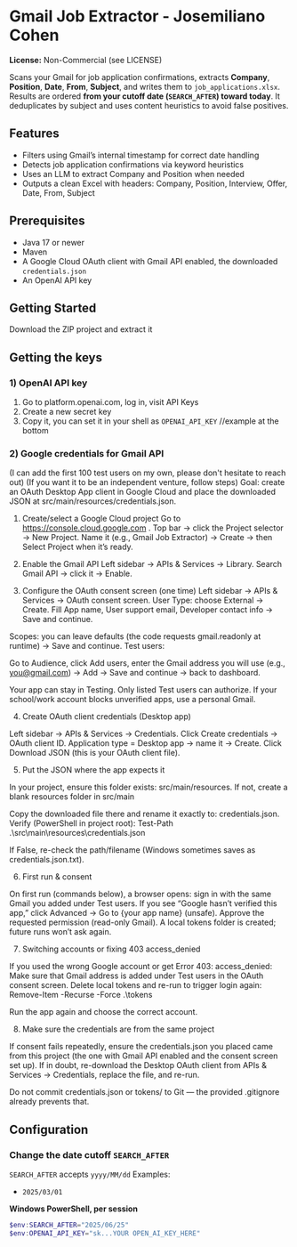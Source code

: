 # Gmail Job Extractor - Josemiliano Cohen

**License:** Non-Commercial (see LICENSE)

Scans your Gmail for job application confirmations, extracts **Company**, **Position**, **Date**, **From**, **Subject**, and writes them to `job_applications.xlsx`. Results are ordered **from your cutoff date (`SEARCH_AFTER`) toward today**. It deduplicates by subject and uses content heuristics to avoid false positives.

## Features
- Filters using Gmail’s internal timestamp for correct date handling
- Detects job application confirmations via keyword heuristics
- Uses an LLM to extract Company and Position when needed
- Outputs a clean Excel with headers: Company, Position, Interview, Offer, Date, From, Subject

## Prerequisites
- Java 17 or newer
- Maven
- A Google Cloud OAuth client with Gmail API enabled, the downloaded `credentials.json`
- An OpenAI API key

## Getting Started
Download the ZIP project and extract it

## Getting the keys

### 1) OpenAI API key
1. Go to platform.openai.com, log in, visit API Keys
2. Create a new secret key
3. Copy it, you can set it in your shell as `OPENAI_API_KEY` //example at the bottom

### 2) Google credentials for Gmail API
(I can add the first 100 test users on my own, please don't hesitate to reach out)
(If you want it to be an independent venture, follow steps)
Goal: create an OAuth Desktop App client in Google Cloud and place the downloaded JSON at src/main/resources/credentials.json.

1. Create/select a Google Cloud project
Go to https://console.cloud.google.com
.
Top bar → click the Project selector → New Project.
Name it (e.g., Gmail Job Extractor) → Create → then Select Project when it’s ready.

2. Enable the Gmail API
Left sidebar → APIs & Services → Library.
Search Gmail API → click it → Enable.

3. Configure the OAuth consent screen (one time)
Left sidebar → APIs & Services → OAuth consent screen.
User Type: choose External → Create.
Fill App name, User support email, Developer contact info → Save and continue.

Scopes: you can leave defaults (the code requests gmail.readonly at runtime) → Save and continue.
Test users:

Go to Audience, click Add users, enter the Gmail address you will use (e.g., you@gmail.com) → Add → Save and continue → back to dashboard.

Your app can stay in Testing. Only listed Test users can authorize.
If your school/work account blocks unverified apps, use a personal Gmail.

4. Create OAuth client credentials (Desktop app)

Left sidebar → APIs & Services → Credentials.
Click Create credentials → OAuth client ID.
Application type = Desktop app → name it → Create.
Click Download JSON (this is your OAuth client file).

5. Put the JSON where the app expects it

In your project, ensure this folder exists: src/main/resources.
If not, create a blank resources folder in src/main

Copy the downloaded file there and rename it exactly to: credentials.json.
Verify (PowerShell in project root):
Test-Path .\src\main\resources\credentials.json

If False, re-check the path/filename (Windows sometimes saves as credentials.json.txt).

6) First run & consent

On first run (commands below), a browser opens: sign in with the same Gmail you added under Test users.
If you see “Google hasn’t verified this app,” click Advanced → Go to {your app name} (unsafe).
Approve the requested permission (read-only Gmail).
A local tokens folder is created; future runs won’t ask again.

7) Switching accounts or fixing 403 access_denied

If you used the wrong Google account or get Error 403: access_denied:
Make sure that Gmail address is added under Test users in the OAuth consent screen.
Delete local tokens and re-run to trigger login again:
Remove-Item -Recurse -Force .\tokens

Run the app again and choose the correct account.

8) Make sure the credentials are from the same project

If consent fails repeatedly, ensure the credentials.json you placed came from this project (the one with Gmail API enabled and the consent screen set up). If in doubt, re-download the Desktop OAuth client from APIs & Services → Credentials, replace the file, and re-run.

Do not commit credentials.json or tokens/ to Git — the provided .gitignore already prevents that.

## Configuration

### Change the date cutoff `SEARCH_AFTER`
`SEARCH_AFTER` accepts `yyyy/MM/dd`
Examples:
- `2025/03/01`

**Windows PowerShell, per session**
```powershell
$env:SEARCH_AFTER="2025/06/25"
$env:OPENAI_API_KEY="sk...YOUR OPEN_AI_KEY_HERE"
